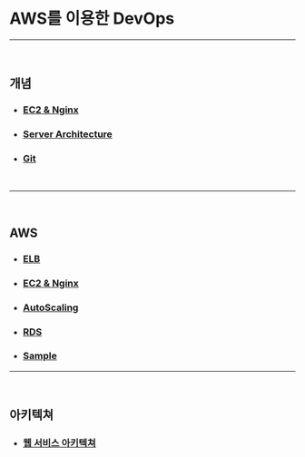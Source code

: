 # AWS를 이용한 DevOps

---

<br>

## 개념

- ### [EC2 & Nginx](https://github.com/banziha104/DevOps_AWS/blob/master/markdown/1week/EC2_Nginx.md)

- ### [Server Architecture](https://github.com/banziha104/DevOps_AWS/blob/master/markdown/2week/ServerArch.md)

- ### [Git](https://github.com/banziha104/DevOps_AWS/blob/master/markdown/2week/Git.md)



<br>

---

<br>

## AWS

- ### [ELB](https://github.com/banziha104/DevOps_AWS/blob/master/markdown/1week/Docker.md)

- ### [EC2 & Nginx](https://github.com/banziha104/DevOps_AWS/blob/master/markdown/1week/EC2_Nginx.md)

- ### [AutoScaling](https://github.com/banziha104/DevOps_AWS/blob/master/markdown/2week/AutoScaleGroup.md)

- ### [RDS](https://github.com/banziha104/DevOps_AWS/blob/master/markdown/3week/RDS.md)

- ### [Sample](https://github.com/banziha104/DevOps_AWS/blob/master/markdown/1week/Docker.md)

---

<br>

## 아키텍쳐 

- ### [웹 서비스 아키텍쳐](https://github.com/banziha104/DevOps_AWS/blob/master/markdown/2week/ServerArch.md)




